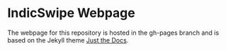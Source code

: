 # IndicSwipe Webpage

The webpage for this repository is hosted in the gh-pages branch and is based on the Jekyll theme [Just the Docs](https://pmarsceill.github.io/just-the-docs/).
